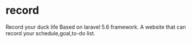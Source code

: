 # record
Record your duck life
Based on laravel 5.6 framework. A website that can record your schedule,goal,to-do list.
